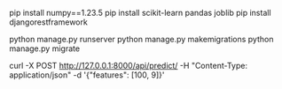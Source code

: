 pip install numpy==1.23.5
pip install scikit-learn pandas joblib
pip install djangorestframework




python manage.py runserver
python manage.py makemigrations
python manage.py migrate

curl -X POST http://127.0.0.1:8000/api/predict/ -H "Content-Type: application/json" -d '{"features": [100, 9]}'
